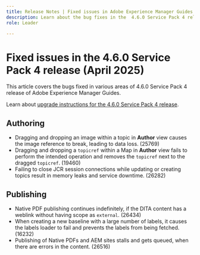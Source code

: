 ```yaml
---
title: Release Notes | Fixed issues in Adobe Experience Manager Guides 4.6.0 Service Pack 4 release
description: Learn about the bug fixes in the  4.6.0 Service Pack 4 release of Adobe Experience Manager Guides
role: Leader

---
```

# Fixed issues in the 4.6.0 Service Pack 4 release (April 2025)


This article covers the bugs fixed in various areas of 4.6.0 Service Pack 4 release of Adobe Experience Manager Guides.

Learn about [upgrade instructions for the 4.6.0 Service Pack 4 release](upgrade-instructions-4-6-0-sp4.md).

## Authoring

- Dragging and dropping an image within a topic in **Author** view causes the image reference to break, leading to data loss. (25769)
- Dragging and dropping a `topicref` within a Map in **Author** view fails to perform the intended operation and removes the `topicref` next to the dragged `topicref`. (19460)
- Failing to close JCR session connections while updating or creating topics result in memory leaks and service downtime. (26282)

## Publishing

- Native PDF publishing continues indefinitely, if the DITA content has a weblink without having scope as `external`. (26434)
- When creating a new baseline with a large number of labels, it causes the labels loader to fail and prevents the labels from being fetched. (16232)
- Publishing of Native PDFs and AEM sites stalls and gets queued, when there are errors in the content. (26516)
